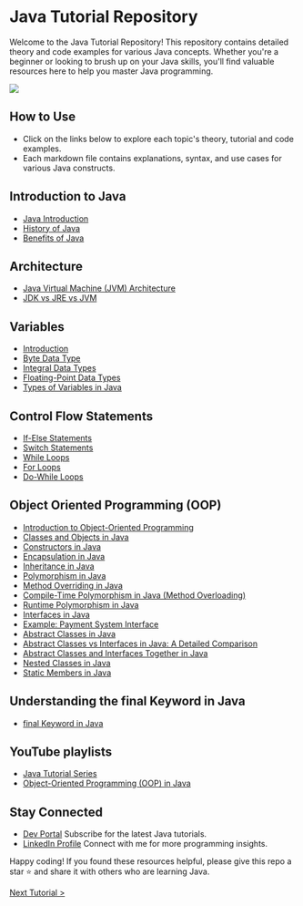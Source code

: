 # Java Tutorial Repository
Welcome to the Java Tutorial Repository! This repository contains detailed theory and code examples for various Java concepts. Whether you're a beginner or looking to brush up on your Java skills, you'll find valuable resources here to help you master Java programming.

[![](https://markdown-videos-api.jorgenkh.no/youtube/dWtt8E7VALY)](https://youtu.be/dWtt8E7VALY)

## How to Use
* Click on the links below to explore each topic's theory, tutorial and code examples.
* Each markdown file contains explanations, syntax, and use cases for various Java constructs.

## Introduction to Java
- [Java Introduction](introduction-to-java/JavaIntroduction.md)
- [History of Java](introduction-to-java/JavaHistory.md)
- [Benefits of Java](introduction-to-java/JavaBenefits.md)

## Architecture
- [Java Virtual Machine (JVM) Architecture](architecture/jvm-architecture/JVMArchitecture.md)
- [JDK vs JRE vs JVM](architecture/jdk-jre-jvm/JDKvsJREvsJVM.md)

## Variables
- [Introduction](variables/IntroductionToVaraibles.md)
- [Byte Data Type](variables/ByteDataType.md)
- [Integral Data Types](variables/IntegralDataTypes.md)
- [Floating-Point Data Types](variables/FloatingPointDataType.md)
- [Types of Variables in Java](variables/VariablesTypes.md)

## Control Flow Statements
- [If-Else Statements](control-flow-statements/if-else/IfElseTheory.md)
- [Switch Statements](control-flow-statements/switch/SwitchTheory.md)
- [While Loops](control-flow-statements/loops/while-loop/WhileLoopTheory.md)
- [For Loops](control-flow-statements/loops/for-loop/ForLoopTheory.md)
- [Do-While Loops](control-flow-statements/loops/do-while-loop/DoWhileLoopTheory.md)

## Object Oriented Programming (OOP)
- [Introduction to Object-Oriented Programming](object-oriented-programming/introduction-to-oop/IntroductionToOOP.md)
- [Classes and Objects in Java](object-oriented-programming/classes-and-objects/ClassesAndObjects.md)
- [Constructors in Java](object-oriented-programming/constructors/Constructors.md)
- [Encapsulation in Java](object-oriented-programming/encapsulation/Encapsulation.md)
- [Inheritance in Java](object-oriented-programming/inheritance/Inheritance.md)
- [Polymorphism in Java](object-oriented-programming/polymorphism/Polymorphism.md)
- [Method Overriding in Java](object-oriented-programming/method-overriding/MethodOverriding.md)
- [Compile-Time Polymorphism in Java (Method Overloading)](object-oriented-programming/method-overloading/MethodOverloading.md)
- [Runtime Polymorphism in Java](object-oriented-programming/runtime-polymorphism/RuntimePolymorphism.md)
- [Interfaces in Java](object-oriented-programming/interfaces/Interfaces.md)
- [Example: Payment System Interface](object-oriented-programming/interfaces/InterfacesExample.md)
- [Abstract Classes in Java](object-oriented-programming/abstract/AbstractClasses.md)
- [Abstract Classes vs Interfaces in Java: A Detailed Comparison](object-oriented-programming/abstractclassesvsinterfaces/AbstractClassesVsInterfaces.md)
- [Abstract Classes and Interfaces Together in Java](object-oriented-programming/abstractandinterfaces/AbstractAndInterfaces.md)
- [Nested Classes in Java](object-oriented-programming/nestedclasses/NestedClasses.md)
- [Static Members in Java](object-oriented-programming/static-members/StaticMembers.md)

## Understanding the final Keyword in Java
* [final Keyword in Java](final/finalKeyword.md)

## YouTube playlists
* [Java Tutorial Series](https://www.youtube.com/playlist?list=PLKrxcqbQdCgZDkAiCs6uGFK7yzhFkjNJU)
* [Object-Oriented Programming (OOP) in Java](https://www.youtube.com/playlist?list=PLKrxcqbQdCgbF2t_O8w2Kjx0R7qYTA2XB)

## Stay Connected
* [Dev Portal](https://www.youtube.com/@DevPortal2114)
Subscribe for the latest Java tutorials.
* [LinkedIn Profile](https://www.linkedin.com/in/nakul-mitra-microservices-spring-boot-java-postgresql/)
Connect with me for more programming insights.

Happy coding! If you found these resources helpful, please give this repo a star ⭐ and share it with others who are learning Java.

[Next Tutorial >](https://github.com/nakulmitra/java-tutorial/blob/master/introduction-to-java/JavaIntroduction.md)

                                                                                                                  